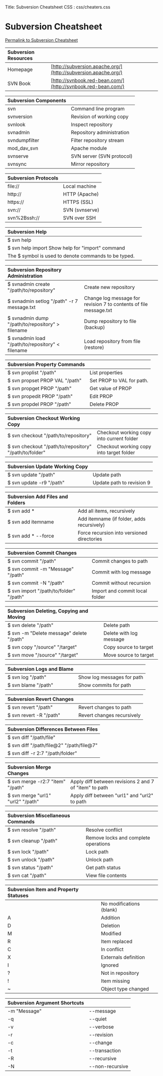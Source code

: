 Title:  Subversion Cheatsheet
CSS : css/cheaters.css

# Subversion Cheatsheet

[Permalink to Subversion Cheatsheet](http://www.cheatography.com/davechild/cheat-sheets/subversion/)
<br/>


|     Subversion Resources    ||
|  :----------  |  :---------- |
|Homepage | [http://subversion.apache.org/](http://subversion.apache.org/)|
|SVN Book | [http://svnbook.red-bean.com/](http://svnbook.red-bean.com/)|

|     Subversion Components   ||
|  :----------  |  :---------- |
| svn | Command line program |
| svnversion | Revision of working copy |
| svnlook | Inspect repository |
| svnadmin | Repository administration |
| svndumpfilter | Filter repository stream |
| mod_dav_svn | Apache module |
| svnserve | SVN server (SVN protocol) |
| svnsync | Mirror repository |

| Subversion Protocols ||
|  :----------  |  :---------- |
| file:// | Local machine |
| http:// | HTTP (Apache) |
| https:// | HTTPS (SSL) |
| svn:// | SVN (svnserve) |
| svn%2Bssh:// | SVN over SSH |

| Subversion Help ||
|  :----------  |  :---------- |
|$ svn help||
| $ svn help import Show help for "import" command
| The $ symbol is used to denote commands to be typed. ||

| Subversion Repository Administration ||
|  :----------  |  :---------- |
|$ svnadmin create "/path/to/repository"| Create new repository |
|$ svnadmin setlog "/path" -r 7 message.txt | Change log message for revision 7 to contents of file message.txt |
| $ svnadmin dump "/path/to/repository" &gt; filename | Dump repository to file (backup) |
| $ svnadmin load "/path/to/repository" &lt; filename | Load repository from file (restore) |

| Subversion Property Commands ||
|  :----------  |  :---------- |
| $ svn proplist "/path" | List properties |
| $ svn propset PROP VAL "/path" | Set PROP to VAL for path. |
| $ svn propget PROP "/path" | Get value of PROP |
| $ svn propedit PROP "/path" | Edit PROP |
| $ svn propdel PROP "/path" | Delete PROP |


| Subversion Checkout Working Copy ||
|  :----------  |  :---------- |
| $ svn checkout "/path/to/repository" | Checkout working copy into current folder |
| $ svn checkout "/path/to/repository" "/path/to/folder" | Checkout working copy into target folder |

| Subversion Update Working Copy ||
|  :----------  |  :---------- |
| $ svn update "/path" | Update path |
| $ svn update -r9 "/path" | Update path to revision 9 |


| Subversion Add Files and Folders ||
|  :----------  |  :---------- |
| $ svn add * | Add all items, recursively |
| $ svn add itemname | Add itemname (if folder, adds recursively) |
| $ svn add * --force | Force recursion into versioned directories |

| Subversion Commit Changes ||
|  :----------  |  :---------- |
| $ svn commit "/path" | Commit changes to path |
| $ svn commit -m "Message" "/path" | Commit with log message |
| $ svn commit -N "/path" | Commit without recursion |
| $ svn import "/path/to/folder" "/path" | Import and commit local folder |


| Subversion Deleting, Copying and Moving ||
|  :----------  |  :---------- |
| $ svn delete "/path" | Delete path |
| $ svn -m "Delete message" delete "/path" | Delete with log message |
| $ svn copy "/source" "/target" | Copy source to target |
| $ svn move "/source" "/target" | Move source to target |

| Subversion Logs and Blame ||
|  :----------  |  :---------- |
| $ svn log "/path" | Show log messages for path |
| $ svn blame "/path" | Show commits for path |

| Subversion Revert Changes ||
|  :----------  |  :---------- |
| $ svn revert "/path" | Revert changes to path |
| $ svn revert -R "/path" | Revert changes recursively |

| Subversion Differences Between Files |
|  :----------  | 
|$ svn diff "/path/file"|
|$ svn diff "/path/file@2" "/path/file@7"|
|$ svn diff -r 2:7 "/path/folder"|

| Subversion Merge Changes ||
|  :----------  |  :---------- |
| $ svn merge -r2:7 "item" "/path" | Apply diff between revisions 2 and 7 of "item" to path |
| $ svn merge "url1" "url2" "/path" | Apply diff between "url1" and "url2" to path |


| Subversion Miscellaneous Commands ||
|  :----------  |  :---------- |
| $ svn resolve "/path" | Resolve conflict |
| $ svn cleanup "/path" | Remove locks and complete operations |
| $ svn lock "/path" | Lock path |
| $ svn unlock "/path" | Unlock path |
| $ svn status "/path" | Get path status |
| $ svn cat "/path" | View file contents |


| Subversion Item and Property Statuses ||
|  :----------  |  :---------- |
||No modifications (blank)|
| A | Addition |
| D | Deletion |
| M | Modified |
| R | Item replaced |
| C | In conflict |
| X | Externals definition |
| I | Ignored |
| ? | Not in repository |
| ! | Item missing |
| ~ | Object type changed |


| Subversion Argument Shortcuts ||
|  :----------  |  :---------- |
| -m "Message" | \--message |
| -q | \--quiet |
| -v | \--verbose |
| -r | \--revision |
| -c | \--change |
| -t | \--transaction |
| -R | \--recursive |
| -N |\--non-recursive  |
